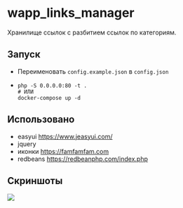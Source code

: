 # wapp_links_manager

Хранилище ссылок с разбитием ссылок по категориям.

## Запуск

* Переименовать `config.example.json` в `config.json`
* ```
  php -S 0.0.0.0:80 -t .
  # ИЛИ
  docker-compose up -d
  ```


## Использовано

- easyui https://www.jeasyui.com/
- jquery
- иконки https://famfamfam.com
- redbeans https://redbeanphp.com/index.php

## Скриншоты

![](/screenshots/screenshot_01.png)